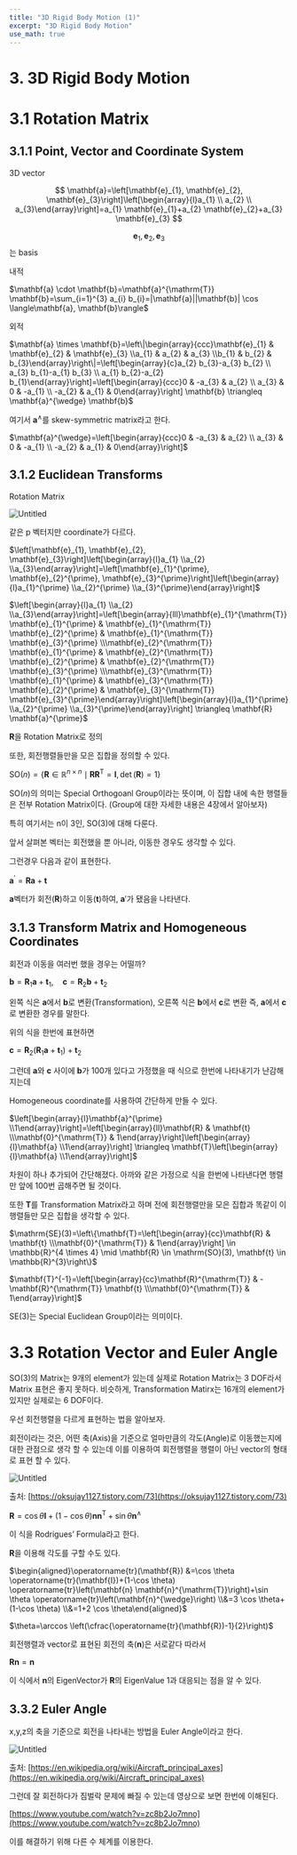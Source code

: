 ```yaml
---
title: "3D Rigid Body Motion (1)"
excerpt: "3D Rigid Body Motion"
use_math: true
---
```


# 3. 3D Rigid Body Motion

# 3.1 Rotation Matrix

## 3.1.1 Point, Vector and Coordinate System

3D vector

$$
\mathbf{a}=\left[\mathbf{e}_{1}, \mathbf{e}_{2}, \mathbf{e}_{3}\right]\left[\begin{array}{l}a_{1} \\ a_{2} \\ a_{3}\end{array}\right]=a_{1} \mathbf{e}_{1}+a_{2} \mathbf{e}_{2}+a_{3} \mathbf{e}_{3} 
$$


$$
\mathbf{e}_{1}, \mathbf{e}_{2}, \mathbf{e}_{3}
$$는 basis

내적

$\mathbf{a} \cdot \mathbf{b}=\mathbf{a}^{\mathrm{T}} \mathbf{b}=\sum_{i=1}^{3} a_{i} b_{i}=|\mathbf{a}||\mathbf{b}| \cos \langle\mathbf{a}, \mathbf{b}\rangle$

외적

$\mathbf{a} \times \mathbf{b}=\left\|\begin{array}{ccc}\mathbf{e}_{1} & \mathbf{e}_{2} & \mathbf{e}_{3} \\a_{1} & a_{2} & a_{3} \\b_{1} & b_{2} & b_{3}\end{array}\right\|=\left[\begin{array}{c}a_{2} b_{3}-a_{3} b_{2} \\ a_{3} b_{1}-a_{1} b_{3} \\ a_{1} b_{2}-a_{2} b_{1}\end{array}\right]=\left[\begin{array}{ccc}0 & -a_{3} & a_{2} \\ a_{3} & 0 & -a_{1} \\ -a_{2} & a_{1} & 0\end{array}\right] \mathbf{b} \triangleq \mathbf{a}^{\wedge} \mathbf{b}$

여기서 $\mathbf{a}^{\wedge}$를 skew-symmetric matrix라고 한다.

$\mathbf{a}^{\wedge}=\left[\begin{array}{ccc}0 & -a_{3} & a_{2} \\ a_{3} & 0 & -a_{1} \\ -a_{2} & a_{1} & 0\end{array}\right]$

## 3.1.2 Euclidean Transforms

Rotation Matrix

![Untitled](/assets/images/3D_Rigid_Body_Motion/Untitled.png)

같은 p 벡터지만 coordinate가 다르다.

$\left[\mathbf{e}_{1}, \mathbf{e}_{2}, \mathbf{e}_{3}\right]\left[\begin{array}{l}a_{1} \\a_{2} \\a_{3}\end{array}\right]=\left[\mathbf{e}_{1}^{\prime}, \mathbf{e}_{2}^{\prime}, \mathbf{e}_{3}^{\prime}\right]\left[\begin{array}{l}a_{1}^{\prime} \\a_{2}^{\prime} \\a_{3}^{\prime}\end{array}\right]$

$\left[\begin{array}{l}a_{1} \\a_{2} \\a_{3}\end{array}\right]=\left[\begin{array}{lll}\mathbf{e}_{1}^{\mathrm{T}} \mathbf{e}_{1}^{\prime} & \mathbf{e}_{1}^{\mathrm{T}} \mathbf{e}_{2}^{\prime} & \mathbf{e}_{1}^{\mathrm{T}} \mathbf{e}_{3}^{\prime} \\\mathbf{e}_{2}^{\mathrm{T}} \mathbf{e}_{1}^{\prime} & \mathbf{e}_{2}^{\mathrm{T}} \mathbf{e}_{2}^{\prime} & \mathbf{e}_{2}^{\mathrm{T}} \mathbf{e}_{3}^{\prime} \\\mathbf{e}_{3}^{\mathrm{T}} \mathbf{e}_{1}^{\prime} & \mathbf{e}_{3}^{\mathrm{T}} \mathbf{e}_{2}^{\prime} & \mathbf{e}_{3}^{\mathrm{T}} \mathbf{e}_{3}^{\prime}\end{array}\right]\left[\begin{array}{l}a_{1}^{\prime} \\a_{2}^{\prime} \\a_{3}^{\prime}\end{array}\right] \triangleq \mathbf{R} \mathbf{a}^{\prime}$

$\textbf{R}$을 Rotation Matrix로 정의

또한, 회전행렬들만을 모은 집합을 정의할 수 있다.

$\mathrm{SO}(n)=\left\{\mathbf{R} \in \mathbb{R}^{n \times n} \mid \mathbf{R} \mathbf{R}^{\mathrm{T}}=\mathbf{I}, \operatorname{det}(\mathbf{R})=1\right\}$

$\text{SO}(n)$의 의미는 Special Orthogoanl Group이라는 뜻이며, 이 집합 내에 속한 행렬들은 전부 Rotation Matrix이다. (Group에 대한 자세한 내용은 4장에서 알아보자)

특히 여기서는 n이 3인, $\text{SO}(3)$에 대해 다룬다.

앞서 살펴본 벡터는 회전했을 뿐 아니라, 이동한 경우도 생각할 수 있다.

 그런경우 다음과 같이 표현한다.

$\mathbf{a}^{\prime}=\mathbf{R a}+\mathbf{t}$

$\textbf{a}$벡터가 회전($\textbf{R}$)하고 이동($\textbf{t}$)하여, $\textbf{a}'$가 됐음을 나타낸다.

## 3.1.3 Transform Matrix and Homogeneous Coordinates

회전과 이동을 여러번 했을 경우는 어떨까?

$\mathbf{b}=\mathbf{R}_{1} \mathbf{a}+\mathbf{t}_{1}, \quad \mathbf{c}=\mathbf{R}_{2} \mathbf{b}+\mathbf{t}_{2}$

왼쪽 식은 $\textbf{a}$에서 $\textbf{b}$로 변환(Transformation), 오른쪽 식은 $\textbf{b}$에서 $\textbf{c}$로 변환 즉, $\textbf{a}$에서 $\textbf{c}$로 변환한 경우를 말한다.

위의 식을 한번에 표현하면

$\mathbf{c}=\mathbf{R}_{2}\left(\mathbf{R}_{1} \mathbf{a}+\mathbf{t}_{1}\right)+\mathbf{t}_{2}$

그런데 $\textbf{a}$와 $\textbf{c}$ 사이에 $\textbf{b}$가 100개 있다고 가정했을 때 식으로 한번에 나타내기가 난감해지는데

Homogeneous coordinate를 사용하여 간단하게 만들 수 있다.

$\left[\begin{array}{l}\mathbf{a}^{\prime} \\1\end{array}\right]=\left[\begin{array}{ll}\mathbf{R} & \mathbf{t} \\\mathbf{0}^{\mathrm{T}} & 1\end{array}\right]\left[\begin{array}{l}\mathbf{a} \\1\end{array}\right] \triangleq \mathbf{T}\left[\begin{array}{l}\mathbf{a} \\1\end{array}\right]$

차원이 하나 추가되어 간단해졌다. 아까와 같은 가정으로 식을 한번에 나타낸다면 행렬만 앞에 100번 곱해주면 될 것이다.

또한 $\textbf{T}$를 Transformation Matrix라고 하며 전에 회전행렬만을 모은 집합과 똑같이 이 행렬들만 모은 집합을 생각할 수 있다.

$\mathrm{SE}(3)=\left\{\mathbf{T}=\left[\begin{array}{cc}\mathbf{R} & \mathbf{t} \\\mathbf{0}^{\mathrm{T}} & 1\end{array}\right] \in \mathbb{R}^{4 \times 4} \mid \mathbf{R} \in \mathrm{SO}(3), \mathbf{t} \in \mathbb{R}^{3}\right\}$

$\mathbf{T}^{-1}=\left[\begin{array}{cc}\mathbf{R}^{\mathrm{T}} & -\mathbf{R}^{\mathrm{T}} \mathbf{t} \\\mathbf{0}^{\mathrm{T}} & 1\end{array}\right]$

$\text{SE}(3)$는 Special Euclidean Group이라는 의미이다.

# 3.3 Rotation Vector and Euler Angle

$\text{SO}(3)$의 Matrix는 9개의 element가 있는데 실제로 Rotation Matrix는 3 DOF라서 Matrix 표현은 좋지 못하다. 비슷하게, Transformation Matirx는 16개의 element가 있지만 실제로는 6 DOF이다.

우선 회전행렬을 다르게 표현하는 법을 알아보자.

회전이라는 것은, 어떤 축(Axis)을 기준으로 얼마만큼의 각도(Angle)로 이동했는지에 대한 관점으로 생각 할 수 있는데 이를 이용하여 회전행렬을 행렬이 아닌 vector의 형태로 표현 할 수 있다.

![Untitled](/assets/images/3D_Rigid_Body_Motion/Untitled%201.png)

출처: [https://oksujay1127.tistory.com/73](https://oksujay1127.tistory.com/73)

$\mathbf{R}=\cos \theta \mathbf{I}+(1-\cos \theta) \mathbf{n n}^{\mathrm{T}}+\sin \theta \mathbf{n}^{\wedge}$

이 식을 Rodrigues’ Formula라고 한다.

$\textbf{R}$을 이용해 각도를 구할 수도 있다.

$\begin{aligned}\operatorname{tr}(\mathbf{R}) &=\cos \theta \operatorname{tr}(\mathbf{I})+(1-\cos \theta) \operatorname{tr}\left(\mathbf{n} \mathbf{n}^{\mathrm{T}}\right)+\sin \theta \operatorname{tr}\left(\mathbf{n}^{\wedge}\right) \\&=3 \cos \theta+(1-\cos \theta) \\&=1+2 \cos \theta\end{aligned}$

$\theta=\arccos \left(\cfrac{\operatorname{tr}(\mathbf{R})-1}{2}\right)$

회전행렬과 vector로 표현된 회전의 축($\textbf{n})$은 서로같다 따라서

$\mathbf{R n}=\mathbf{n}$

이 식에서 $\mathbf{n}$의 EigenVector가 $\textbf{R}$의 EigenValue 1과 대응되는 점을 알 수 있다.

## 3.3.2 Euler Angle

x,y,z의 축을 기준으로 회전을 나타내는 방법을 Euler Angle이라고 한다.

![Untitled](/assets/images/3D_Rigid_Body_Motion/Untitled%202.png)

출처: [https://en.wikipedia.org/wiki/Aircraft_principal_axes](https://en.wikipedia.org/wiki/Aircraft_principal_axes)

그런데 잘 회전하다가 짐벌락 문제에 빠질 수 있는데 영상으로 보면 한번에 이해된다.

[https://www.youtube.com/watch?v=zc8b2Jo7mno](https://www.youtube.com/watch?v=zc8b2Jo7mno)

이를 해결하기 위해 다른 수 체계를 이용한다.